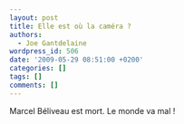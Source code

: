 ```yaml
---
layout: post
title: Elle est où la caméra ?
authors:
  - Joe Gantdelaine
wordpress_id: 506
date: '2009-05-29 08:51:00 +0200'
categories: []
tags: []
comments: []
---
```

Marcel Béliveau est mort. Le monde va mal !
